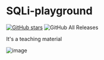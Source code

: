 # SQLi-playground

[![GitHub stars](https://img.shields.io/github/stars/JalinWu/SQLi-playground)](https://github.com/JalinWu/SQLi-playground/stargazers) ![GitHub All Releases](https://img.shields.io/github/downloads/JalinWu/SQLi-playground/total)

It's a teaching material

![image](https://raw.githubusercontent.com/JalinWu/SQLi-playground/master/public/img/demo.png)